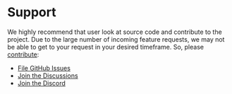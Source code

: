 # Support

We highly recommend that user look at source code and contribute to the project. Due to the large number of incoming feature requests, we may not be able to get to your request in your desired timeframe. So, please [contribute](CONTRIBUTING.md):

* [File GitHub Issues](https://github.com/nervosys/AutonomySim/issues)
* [Join the Discussions](https://github.com/nervosys/AutonomySim/discussions) 
* [Join the Discord](https://discord.gg/x84JXYje)
